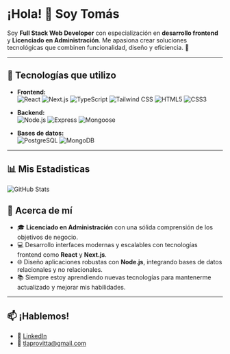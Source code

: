 # ¡Hola! 👋 Soy Tomás  

Soy **Full Stack Web Developer** con especialización en **desarrollo frontend** y **Licenciado en Administración**. Me apasiona crear soluciones tecnológicas que combinen funcionalidad, diseño y eficiencia. 🚀  

---

## 🚀 Tecnologías que utilizo  
- **Frontend:**  
  ![React](https://img.shields.io/badge/-React-61DAFB?logo=react&logoColor=white&style=flat) ![Next.js](https://img.shields.io/badge/-Next.js-000000?logo=next.js&logoColor=white&style=flat) ![TypeScript](https://img.shields.io/badge/-TypeScript-3178C6?logo=typescript&logoColor=white&style=flat) ![Tailwind CSS](https://img.shields.io/badge/-Tailwind%20CSS-06B6D4?logo=tailwindcss&logoColor=white&style=flat) ![HTML5](https://img.shields.io/badge/-HTML5-E34F26?logo=html5&logoColor=white&style=flat) ![CSS3](https://img.shields.io/badge/-CSS3-1572B6?logo=css3&logoColor=white&style=flat)  

- **Backend:**  
  ![Node.js](https://img.shields.io/badge/-Node.js-339933?logo=node.js&logoColor=white&style=flat) ![Express](https://img.shields.io/badge/-Express-000000?logo=express&logoColor=white&style=flat) ![Mongoose](https://img.shields.io/badge/-Mongoose-880000?logo=mongoose&logoColor=white&style=flat)  

- **Bases de datos:**  
  ![PostgreSQL](https://img.shields.io/badge/-PostgreSQL-336791?logo=postgresql&logoColor=white&style=flat) ![MongoDB](https://img.shields.io/badge/-MongoDB-47A248?logo=mongodb&logoColor=white&style=flat)  

---
## 📊 Mis Estadisticas
  ![GitHub Stats](https://github-readme-stats.vercel.app/api?username=tlapro&show_icons=true&theme=radical) 

## 🌟 Acerca de mí  
- 🎓 **Licenciado en Administración** con una sólida comprensión de los objetivos de negocio.  
- 💻 Desarrollo interfaces modernas y escalables con tecnologías frontend como **React** y **Next.js**.  
- 🌐 Diseño aplicaciones robustas con **Node.js**, integrando bases de datos relacionales y no relacionales.  
- 📚 Siempre estoy aprendiendo nuevas tecnologías para mantenerme actualizado y mejorar mis habilidades.  

---

## 📫 ¡Hablemos!  
- 💼 [LinkedIn]([https://www.linkedin.com/tlapro](https://www.linkedin.com/in/tlaprovitta/))  
- 📧 tlaprovitta@gmail.com  



